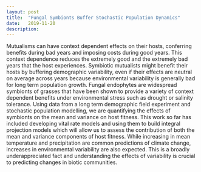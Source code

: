 ```yaml
---
layout: post
title:  "Fungal Symbionts Buffer Stochastic Population Dynamics"
date:   2019-11-20
description:
---
```


<p class="intro"><span class="dropcap">M</span>utualisms can have context dependent effects on their hosts, conferring benefits during bad years and imposing costs during good years. This context dependence reduces the extremely good and the extremely bad years that the host experiences. Symbiotic mutualists might benefit their hosts by buffering demographic variability, even if their effects are neutral on average across years because environmental variability is generally bad for long term population growth. Fungal endophytes are widespread symbionts of grasses that have been shown to provide a variety of context dependent benefits under environmental stress such as drought or salinity tolerance.  Using data from a long term demographic field experiment and stochastic population modelling, we are quantifying the effects of symbionts on the mean and variance on host fitness. This work so far has included developing vital rate models and using them to build integral projection models which will allow us to assess the contribution of both the mean and variance components of host fitness. While increasing in mean temperature and precipitation are common predictions of climate change, increases in environmental variability are also expected. This is a broadly underappreciated fact and understanding the effects of variability is crucial to predicting changes in biotic communities.</p>
